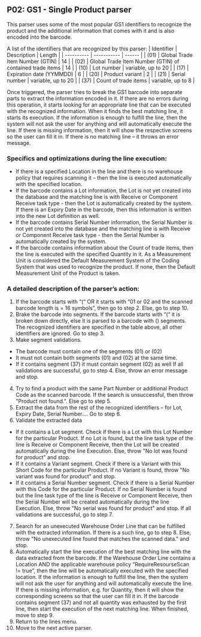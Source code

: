 ## P02: GS1 - Single Product parser

This parser uses some of the most popular GS1 identifiers to recognize the product and the additional information that comes with it and is also encoded into the barcode.

A list of the identifiers that are recognized by this parser:
| Identifier | Description | Length | 
| ---------- | ----------- | ------ |
| (01) | Global Trade Item Number (GTIN) | 14 |
| (02) | Global Trade Item Number (GTIN) of contained trade items | 14 |
| (10) | Lot number | variable, up to 20 |
| (17) | Expiration date (YYMMDD) | 6 |
| (20) | Product variant | 2 |
| (21) | Serial number | variable, up to 20 |
| (37) | Count of trade items | variable, up to 8 |

Once triggered, the parser tries to break the GS1 barcode into separate parts to extract the information encoded in it. If there are no errors during this operation, it starts looking for an appropriate line that can be executed with the recognized information. When it finds the best matching line, it starts its execution. If the information is enough to fulfill the line, then the system will not ask the user for anything and will automatically execute the line. If there is missing information, then it will show the respective screens so the user can fill it in.
If there is no matching line – it throws an error message.

### Specifics and optimizations during the line execution:
- If there is a specified Location in the line and there is no warehouse policy that requires scanning it – then the line is executed automatically with the specified location.
- If the barcode contains a Lot information, the Lot is not yet created into the database and the matching line is with Receive or Component Receive task type - then the Lot is automatically created by the system. If there is an Expiry Date in the barcode, then this information is written into the new Lot definition as well. 
- If the barcode contains Serial Number information, the Serial Number is not yet created into the database and the matching line is with Receive or Component Receive task type - then the Serial Number is automatically created by the system. 
- If the barcode contains information about the Count of trade items, then the line is executed with the specified Quantity in it. As a Measurement Unit is considered the Default Measurement System of the Coding System that was used to recognize the product. If none, then the Default Measurement Unit of the Product is taken.

### A detailed description of the parser’s action:
1. If the barcode starts with “(“ OR  it starts with “01 or 02 and the scanned barcode length is = 16 symbols”, then go to step 2. Else, go to step 10.
2. Brake the barcode into segments. If the barcode starts with “(“ it is broken down directly, else it is parsed to a barcode with () segments. The recognized identifiers are specified in the table above, all other identifiers are ignored. Go to step 3.
3. Make segment validations. 
- The barcode must contain one of the segments (01) or (02)
- It must not contain both segments (01) and (02) at the same time.
- If it contains segment (37) it must contain segment (02) as well
If all validations are successful, go to step 4. Else, throw an error message and stop.
4. Try to find a product with the same Part Number or additional Product Code as the scanned barcode. If the search is unsuccessful, then throw "Product not found.". Else go to step 5.
5. Extract the data from the rest of the recognized identifiers – for Lot, Expiry Date, Serial Number…. Go to step 6.
6. Validate the extracted data
- If it contains a Lot segment. Check if there is a Lot with this Lot Number for the particular Product. If no Lot is found, but the line task type of the line is Receive or Component Receive, then the Lot will be created automatically during the line Execution. Else, throw "No lot was found for product" and stop.
- If it contains a Variant segment. Check if there is a Variant with this Short Code for the particular Product. If no Variant is found, throw "No variant was found for product" and stop.
- If it contains a Serial Number segment. Check if there is a Serial Number with this Code for the particular Product. If no Serial Number is found but the line task type of the line is Receive or Component Receive, then the Serial Number will be created automatically during the line Execution. Else, throw "No serial was found for product" and stop.
If all validations are successful, go to step 7.
7.  Search for an unexecuted Warehouse Order Line that can be fulfilled with the extracted information. If there is a such line, go to step 8. Else, throw "No unexecuted line found that matches the scanned data." and stop.
8. Automatically start the line execution of the best matching line with the data extracted from the barcode.
If the Warehouse Order Line contains a Location AND the applicable warehouse policy “RequireResourseScan != true”, then the line will be automatically executed with the specified location.
If the information is enough to fulfill the line, then the system will not ask the user for anything and will automatically execute the line. If there is missing information, e.g. for Quantity, then it will show the corresponding screens so that the user can fill it in.
If the barcode contains segment (37) and not all quantity was exhausted by the first line, then start the execution of the next matching line. 
When finished, move to step 9. 
9. Return to the lines menu. 
10. Move to the next active parser.
